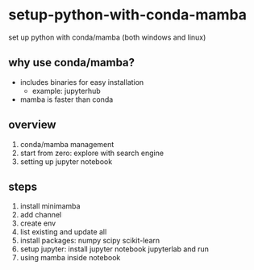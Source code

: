 # setup-python-with-conda-mamba
set up python with conda/mamba (both windows and linux)

## why use conda/mamba?
- includes binaries for easy installation
	+ example: jupyterhub
- mamba is faster than conda

## overview
1. conda/mamba management
2. start from zero: explore with search engine 
3. setting up jupyter notebook


## steps
1. install minimamba
2. add channel
3. create env
4. list existing and update all
5. install packages: numpy scipy scikit-learn 
6. setup jupyter: install jupyter notebook jupyterlab and run
7. using mamba inside notebook
